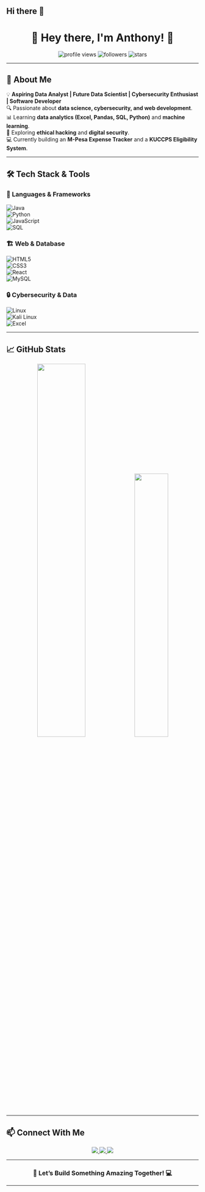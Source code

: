 ## Hi there 👋
<h1 align="center">👋 Hey there, I'm Anthony! 🚀</h1>  

<p align="center">
  <img src="https://komarev.com/ghpvc/?username=your-username&label=Profile%20Views&color=blue&style=flat" alt="profile views">  
  <img src="https://img.shields.io/github/followers/your-username?style=social" alt="followers">
  <img src="https://img.shields.io/github/stars/your-username?style=social" alt="stars">
</p>

---

## 🚀 About Me  
💡 **Aspiring Data Analyst | Future Data Scientist | Cybersecurity Enthusiast | Software Developer**  
🔍 Passionate about **data science, cybersecurity, and web development**.  
📊 Learning **data analytics (Excel, Pandas, SQL, Python)** and **machine learning**.  
🔐 Exploring **ethical hacking** and **digital security**.  
💻 Currently building an **M-Pesa Expense Tracker** and a **KUCCPS Eligibility System**.  

---

## 🛠️ Tech Stack & Tools  
### 🚀 Languages & Frameworks  
![Java](https://img.shields.io/badge/Java-ED8B00?style=for-the-badge&logo=java&logoColor=white)  
![Python](https://img.shields.io/badge/Python-3776AB?style=for-the-badge&logo=python&logoColor=white)  
![JavaScript](https://img.shields.io/badge/JavaScript-F7DF1E?style=for-the-badge&logo=javascript&logoColor=black)  
![SQL](https://img.shields.io/badge/SQL-4479A1?style=for-the-badge&logo=mysql&logoColor=white)  

### 🏗️ Web & Database  
![HTML5](https://img.shields.io/badge/HTML5-E34F26?style=for-the-badge&logo=html5&logoColor=white)  
![CSS3](https://img.shields.io/badge/CSS3-1572B6?style=for-the-badge&logo=css3&logoColor=white)  
![React](https://img.shields.io/badge/React-20232A?style=for-the-badge&logo=react&logoColor=61DAFB)  
![MySQL](https://img.shields.io/badge/MySQL-4479A1?style=for-the-badge&logo=mysql&logoColor=white)  

### 🔒 Cybersecurity & Data  
![Linux](https://img.shields.io/badge/Linux-FCC624?style=for-the-badge&logo=linux&logoColor=black)  
![Kali Linux](https://img.shields.io/badge/Kali_Linux-557C94?style=for-the-badge&logo=kali-linux&logoColor=white)  
![Excel](https://img.shields.io/badge/Microsoft_Excel-217346?style=for-the-badge&logo=microsoft-excel&logoColor=white)  

---



## 📈 GitHub Stats  
<p align="center">
  <img src="https://github-readme-stats.vercel.app/api?username=your-username&show_icons=true&theme=radical" width="50%">
  <img src="https://github-readme-stats.vercel.app/api/top-langs/?username=your-username&layout=compact&theme=radical" width="42%">
</p>

---

## 📫 Connect With Me  
<p align="center">
  <a href="https://linkedin.com/in/your-profile">
    <img src="https://img.shields.io/badge/LinkedIn-Connect-blue?style=for-the-badge&logo=linkedin">
  </a>
  <a href="https://github.com/your-username">
    <img src="https://img.shields.io/badge/GitHub-Follow-black?style=for-the-badge&logo=github">
  </a>
  <a href="https://twitter.com/your-handle">
    <img src="https://img.shields.io/badge/Twitter-Follow-blue?style=for-the-badge&logo=twitter">
  </a>
</p>

---

<h3 align="center">🚀 Let’s Build Something Amazing Together! 💻</h3>

---



